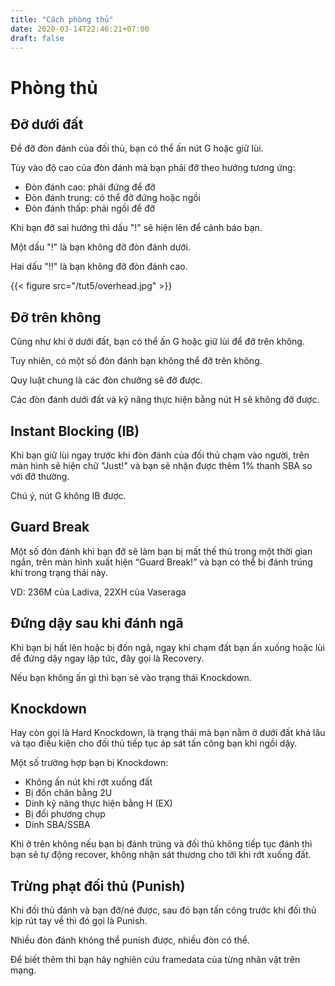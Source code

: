 ```yaml
---
title: "Cách phòng thủ"
date: 2020-03-14T22:46:21+07:00
draft: false
---
```


# Phòng thủ

## Đỡ dưới đất

Để đỡ đòn đánh của đối thủ, bạn có thể ấn nút G hoặc giữ lùi.

Tùy vào độ cao của đòn đánh mà bạn phải đỡ theo hướng tương ứng:

- Đòn đánh cao: phải đứng để đỡ
- Đòn đánh trung: có thể đỡ đứng hoặc ngồi
- Đòn đánh thấp: phải ngồi để đỡ

Khi bạn đỡ sai hướng thì dấu "!" sẽ hiện lên để cảnh báo bạn.

Một dấu "!" là bạn không đỡ đòn đánh dưới.

Hai dấu "!!" là bạn không đỡ đòn đánh cao.

{{< figure src="/tut5/overhead.jpg" >}}

## Đỡ trên không

Cũng như khi ở dưới đất, bạn có thể ấn G hoặc giữ lùi để đỡ trên không.

Tuy nhiên, có một số đòn đánh bạn không thể đỡ trên không.

Quy luật chung là các đòn chưởng sẽ đỡ được.

Các đòn đánh dưới đất và kỹ năng thực hiện bằng nút H sẽ không đỡ được.

## Instant Blocking (IB)

Khi bạn giữ lùi ngay trước khi đòn đánh của đối thủ chạm vào người, trên màn
hình sẽ hiện chữ "Just!" và bạn sẽ nhận được thêm 1% thanh SBA so với đỡ
thường.

Chú ý, nút G không IB được.

## Guard Break

Một số đòn đánh khi bạn đỡ sẽ làm bạn bị mất thế thủ trong một thời gian ngắn,
trên màn hình xuất hiện “Guard Break!” và bạn có thể bị đánh trúng khi trong
trạng thái này.

VD: 236M của Ladiva, 22XH của Vaseraga

## Đứng dậy sau khi đánh ngã

Khi bạn bị hất lên hoặc bị đốn ngã, ngay khi chạm đất bạn ấn xuống hoặc lùi để
đứng dậy ngay lập tức, đây gọi là Recovery.

Nếu bạn không ấn gì thì bạn sẽ vào trạng thái Knockdown.

## Knockdown

Hay còn gọi là Hard Knockdown, là trạng thái mà bạn nằm ở dưới đất khá lâu và
tạo điều kiện cho đối thủ tiếp tục áp sát tấn công bạn khi ngồi dậy.

Một số trường hợp bạn bị Knockdown:

- Không ấn nút khi rớt xuống đất
- Bị đốn chân bằng 2U
- Dính kỹ năng thực hiện bằng H (EX)
- Bị đối phương chụp
- Dính SBA/SSBA

Khi ở trên không nếu bạn bị đánh trúng và đối thủ không tiếp tục đánh thì bạn
sẽ tự động recover, không nhận sát thương cho tới khi rớt xuống đất.

## Trừng phạt đối thủ (Punish)

Khi đối thủ đánh và bạn đỡ/né được, sau đó bạn tấn công trước khi đối thủ kịp
rút tay về thì đó gọi là Punish.

Nhiều đòn đánh không thể punish được, nhiều đòn có thể.

Để biết thêm thì bạn hãy nghiên cứu framedata của từng nhân vật trên mạng.
